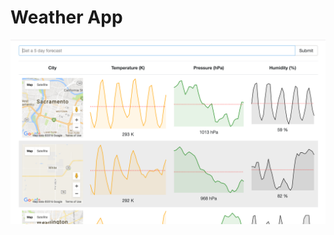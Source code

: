 # Weather App

![alt text](https://raw.githubusercontent.com/rmlevangelio/ReduxSimpleStarter/weather-app/images/sample.png "Weather App")
